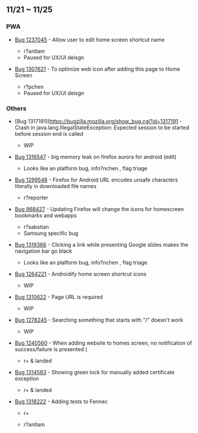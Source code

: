 ## 11/21 ~ 11/25

### PWA
- [Bug 1237045](https://bugzilla.mozilla.org/show_bug.cgi?id=1237045) -  Allow user to edit home screen shortcut name
    - r?antlam
    - Paused for UX/UI deisgn

- [Bug 1307621](https://bugzilla.mozilla.org/show_bug.cgi?id=1307621) - To optimize web icon after adding this page to Home Screen
    - r?pchen
    - Paused for UX/UI deisgn
    
### Others
- [Bug 1317191](https://bugzilla.mozilla.org/show_bug.cgi?id=1317191 - Crash in java.lang.IllegalStateException: Expected session to be started before session end is called
    - WIP

- [Bug 1316547](https://bugzilla.mozilla.org/show_bug.cgi?id=1316547) - big memory leak on firefox aurora for android (edit) 
    - Looks like an platform bug, info?nchen , flag triage

- [Bug 1299548](https://bugzilla.mozilla.org/show_bug.cgi?id=1299548) - Firefox for Android URL encodes unsafe characters literally in downloaded file names
    - r?reporter
    
- [Bug 968427](https://bugzilla.mozilla.org/show_bug.cgi?id=968427) -  Updating Firefox will change the icons for homescreen bookmarks and webapps
    - r?sabstian
    - Samsung specific bug
    
- [Bug 1319366](https://bugzilla.mozilla.org/show_bug.cgi?id=1319366) - Clicking a link while presenting Google slides makes the navigation bar go black
    - Looks like an platform bug, info?nchen , flag triage

- [Bug 1264221](https://bugzilla.mozilla.org/show_bug.cgi?id=1264221) - Androidify home screen shortcut icons 
    - WIP

- [Bug 1310622](https://bugzilla.mozilla.org/show_bug.cgi?id=1310622) - Page URL is required 
    - WIP
    
- [Bug 1278245](https://bugzilla.mozilla.org/show_bug.cgi?id=1278245) -  Searching something that starts with "/" doesn't work
    - WIP

- [Bug 1240560](https://bugzilla.mozilla.org/show_bug.cgi?id=1240560) -  When adding website to homes screen, no notification of success/failure is presented (
    - r+ & landed
    
- [Bug 1314563](https://bugzilla.mozilla.org/show_bug.cgi?id=1314563) - Showing green lock for manually added certificate exception
    - r+ & landed
    
- [Bug 1318222](https://bugzilla.mozilla.org/show_bug.cgi?id=1318222) - Adding tests to Fennec
    - r+
    
    - r?antlam
